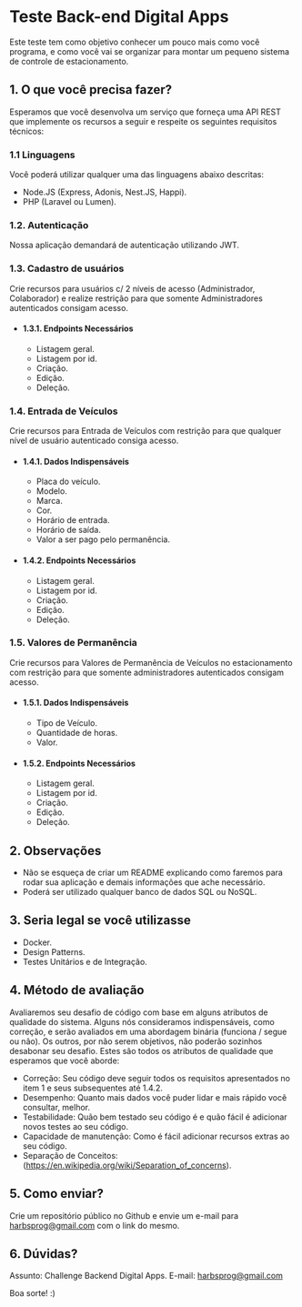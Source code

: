 # Teste Back-end Digital Apps

Este teste tem como objetivo conhecer um pouco mais como você programa, e como você vai se organizar para montar um pequeno sistema de controle de estacionamento.

## 1. O que você precisa fazer?

Esperamos que você desenvolva um serviço que forneça uma API REST que implemente os recursos a seguir e respeite os seguintes requisitos técnicos:

### 1.1 Linguagens
Você poderá utilizar qualquer uma das linguagens abaixo descritas:

- Node.JS (Express, Adonis, Nest.JS, Happi).
- PHP (Laravel ou Lumen).
 
### 1.2. Autenticação
  Nossa aplicação demandará de autenticação utilizando JWT.

### 1.3. Cadastro de usuários
  Crie recursos para usuários c/ 2 níveis de acesso (Administrador, Colaborador) e realize restrição para que somente Administradores autenticados consigam acesso.
  
- #### 1.3.1. Endpoints Necessários
    - Listagem geral.
    - Listagem por id.
    - Criação.
    - Edição.
    - Deleção.

### 1.4. Entrada de Veículos
  Crie recursos para Entrada de Veículos com restrição para que qualquer nível de usuário autenticado consiga acesso.
  
- #### 1.4.1. Dados Indispensáveis
    - Placa do veículo.
    - Modelo.
    - Marca.
    - Cor.
    - Horário de entrada.
    - Horário de saída.
    - Valor a ser pago pelo permanência.

- #### 1.4.2. Endpoints Necessários
    - Listagem geral.
    - Listagem por id.
    - Criação.
    - Edição.
    - Deleção.

### 1.5. Valores de Permanência
  Crie recursos para Valores de Permanência de Veículos no estacionamento com restrição para que somente administradores autenticados consigam acesso.
  
- #### 1.5.1. Dados Indispensáveis
    - Tipo de Veículo.
    - Quantidade de horas.
    - Valor.

- #### 1.5.2. Endpoints Necessários
    - Listagem geral.
    - Listagem por id.
    - Criação.
    - Edição.
    - Deleção.

## 2. Observações

- Não se esqueça de criar um README explicando como faremos para rodar sua aplicação e demais informações que ache necessário.
- Poderá ser utilizado qualquer banco de dados SQL ou NoSQL.

## 3. Seria legal se você utilizasse

- Docker.
- Design Patterns.
- Testes Unitários e de Integração.

## 4. Método de avaliação
Avaliaremos seu desafio de código com base em alguns atributos de qualidade do sistema. Alguns nós consideramos indispensáveis, como correção, e serão avaliados em uma abordagem binária (funciona / segue ou não). Os outros, por não serem objetivos, não poderão sozinhos desabonar seu desafio. Estes são todos os atributos de qualidade que esperamos que você aborde:

- Correção: Seu código deve seguir todos os requisitos apresentados no item 1 e seus subsequentes até 1.4.2.
- Desempenho: Quanto mais dados você puder lidar e mais rápido você consultar, melhor.
- Testabilidade: Quão bem testado seu código é e quão fácil é adicionar novos testes ao seu código.
- Capacidade de manutenção: Como é fácil adicionar recursos extras ao seu código.
- Separação de Conceitos: (https://en.wikipedia.org/wiki/Separation_of_concerns).


## 5. Como enviar?
Crie um repositório público no Github e envie um e-mail para harbsprog@gmail.com com o link do mesmo.

## 6. Dúvidas?
Assunto: Challenge Backend Digital Apps.
E-mail: harbsprog@gmail.com

Boa sorte! :)
